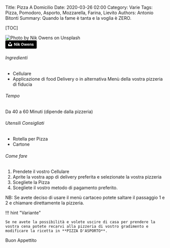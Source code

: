 Title: Pizza A Domicilio
Date: 2020-03-26 02:00
Category: Varie
Tags: Pizza, Pomodoro, Asporto, Mozzarella, Farina, Lievito
Authors: Antonio Bitonti
Summary: Quando la fame è tanta e la voglia è ZERO.

[TOC]

<div class="uk-thumbnail uk-thumbnail-small">
    <img src="{attach}images/nik-owens-40OJLYVWeeM-unsplash.jpg" alt="Photo by Nik Owens on Unsplash">
</div>
<a style="background-color:black;color:white;text-decoration:none;padding:4px 6px;font-family:-apple-system, BlinkMacSystemFont, &quot;San Francisco&quot;, &quot;Helvetica Neue&quot;, Helvetica, Ubuntu, Roboto, Noto, &quot;Segoe UI&quot;, Arial, sans-serif;font-size:12px;font-weight:bold;line-height:1.2;display:inline-block;border-radius:3px" href="https://unsplash.com/@nik_owens?utm_medium=referral&amp;utm_campaign=photographer-credit&amp;utm_content=creditBadge" target="_blank" rel="noopener noreferrer" title="Download free do whatever you want high-resolution photos from Nik Owens"><span style="display:inline-block;padding:2px 3px"><svg xmlns="http://www.w3.org/2000/svg" style="height:12px;width:auto;position:relative;vertical-align:middle;top:-2px;fill:white" viewBox="0 0 32 32"><title>unsplash-logo</title><path d="M10 9V0h12v9H10zm12 5h10v18H0V14h10v9h12v-9z"></path></svg></span><span style="display:inline-block;padding:2px 3px">Nik Owens</span>
</a>


###### Ingredienti

- Cellulare
- Applicazione di food Delivery o in alternativa Menù della vostra pizzeria di fiducia

###### Tempo
Da 40 a 60 Minuti (dipende dalla pizzeria)

###### Utensili Consigliati
- Rotella per Pizza
- Cartone


###### Come fare
1. Prendete il vostro Cellulare
2. Aprite la vostra app di delivery preferita e selezionate la vostra pizzeria
3. Scegliete la Pizza
4. Scegliete il vostro metodo di pagamento preferito.

NB: Se avete deciso di usare il menù cartaceo potete saltare il passaggio 1 e 2 e chiamare direttamente la pizzeria.

!!! hint "Variante"

    Se ne avete la possibilità e volete uscire di casa per prendere la vostra cena potete recarvi alla pizzeria di vostro gradimento e modificare la ricetta in **PIZZA D'ASPORTO**.

Buon Appettito
